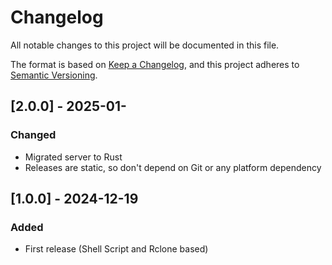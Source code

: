 # Changelog

All notable changes to this project will be documented in this file.

The format is based on [Keep a Changelog](https://keepachangelog.com/en/1.0.0/),
and this project adheres to [Semantic Versioning](https://semver.org/spec/v2.0.0.html).

## [2.0.0] - 2025-01-

### Changed

- Migrated server to Rust
- Releases are static, so don't depend on Git or any platform dependency

## [1.0.0] - 2024-12-19

### Added

- First release (Shell Script and Rclone based)

